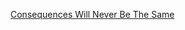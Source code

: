 ---
layout: post
wordpress_id: 730
wordpress_url: http://noesbueno.com/archives/730
date: '2010-07-23 15:00:19 -0500'
date_gmt: '2010-07-23 20:00:19 -0500'
body: |
  <p><a href="http://www.thehighdefinite.com/2010/07/consequences-will-never-be-the-same/">Consequences Will Never Be The Same</a></p>
---